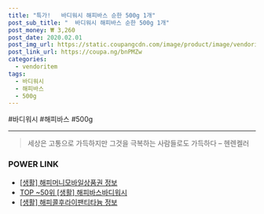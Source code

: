 ```yaml
--- 
title: "특가!   바디워시 해피바스 순한 500g 1개" 
post_sub_title: "  바디워시 해피바스 순한 500g 1개" 
post_money: ₩ 3,260 
post_date: 2020.02.01 
post_img_url: https://static.coupangcdn.com/image/product/image/vendoritem/2019/09/23/3000208645/ac91426b-e4e1-435a-9e98-0843e2ed1d25.jpg 
post_link_url: https://coupa.ng/bnPMZw 
categories: 
  - vendoritem 
tags: 
  - 바디워시 
  - 해피바스 
  - 500g 
--- 
```

  #바디워시 #해피바스 #500g 
<hr> 

> 세상은 고통으로 가득하지만 그것을 극복하는 사람들로도 가득하다 – 헨렌켈러 


### POWER LINK

* <a href="https://blog.naver.com/fasyy4321/221761534785" target="_blank"> [생활] 해피머니모바일상품권 정보 </a>
* <a href="https://blog.naver.com/an0733/221792204762" target="_blank"> TOP ~50위 [생활] 해피바스바디워시</a>
* <a href="https://blog.naver.com/santokki14/221773482479" target="_blank"> [생활] 해피콜후라이팬티타늄 정보 </a>
